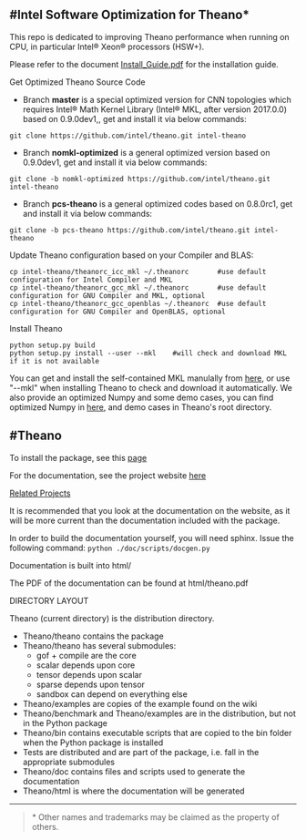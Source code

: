 #Intel Software Optimization for Theano*
---

This repo is dedicated to improving Theano performance when running on CPU, in particular Intel® Xeon® processors (HSW+).

Please refer to the document [Install_Guide.pdf](https://github.com/intel/theano/blob/master/Install_Guide.pdf) for the installation guide.

Get Optimized Theano Source Code

* Branch **master** is a special optimized version for CNN topologies which requires Intel® Math Kernel Library (Intel® MKL, after version 2017.0.0) based on 0.9.0dev1,, get and install it via below commands:
```
git clone https://github.com/intel/theano.git intel-theano
```

* Branch **nomkl-optimized** is a general optimized version based on 0.9.0dev1, get and install it via below commands:
```
git clone -b nomkl-optimized https://github.com/intel/theano.git intel-theano
```

* Branch **pcs-theano** is a general optimized codes based on 0.8.0rc1, get and install it via below commands:
```
git clone -b pcs-theano https://github.com/intel/theano.git intel-theano
```

Update Theano configuration based on your Compiler and BLAS:
```
cp intel-theano/theanorc_icc_mkl ~/.theanorc       #use default configuration for Intel Compiler and MKL
cp intel-theano/theanorc_gcc_mkl ~/.theanorc       #use default configuration for GNU Compiler and MKL, optional
cp intel-theano/theanorc_gcc_openblas ~/.theanorc  #use default configuration for GNU Compiler and OpenBLAS, optional
```

Install Theano
```
python setup.py build 
python setup.py install --user --mkl    #will check and download MKL if it is not available
```

You can get and install the self-contained MKL manulally from [here](https://github.com/01org/mkl-dnn/releases), or use "--mkl" when installing Theano to check and download it automatically.
We also provide an optimized Numpy and some demo cases, you can find optimized Numpy in [here](https://github.com/pcs-theano/numpy), and demo cases in Theano's root directory.
 

#Theano
---
To install the package, see this [page](http://deeplearning.net/software/theano/install.html)

For the documentation, see the project website [here](http://deeplearning.net/software/theano/)

[Related Projects](https://github.com/Theano/Theano/wiki/Related-projects)

It is recommended that you look at the documentation on the website, as it will be more current than the documentation included with the package.

In order to build the documentation yourself, you will need sphinx. Issue the following command:
    `python ./doc/scripts/docgen.py`

Documentation is built into html/

The PDF of the documentation can be found at html/theano.pdf


DIRECTORY LAYOUT

Theano (current directory) is the distribution directory.

* Theano/theano contains the package
* Theano/theano has several submodules:
    * gof + compile are the core
    * scalar depends upon core
    * tensor depends upon scalar
    * sparse depends upon tensor
    * sandbox can depend on everything else
* Theano/examples are copies of the example found on the wiki
* Theano/benchmark and Theano/examples are in the distribution, but not in
  the Python package
* Theano/bin contains executable scripts that are copied to the bin folder
  when the Python package is installed
* Tests are distributed and are part of the package, i.e. fall in
  the appropriate submodules
* Theano/doc contains files and scripts used to generate the documentation
* Theano/html is where the documentation will be generated

---
>\* Other names and trademarks may be claimed as the property of others.

